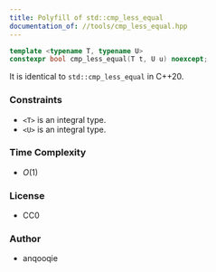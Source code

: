 ```yaml
---
title: Polyfill of std::cmp_less_equal
documentation_of: //tools/cmp_less_equal.hpp
---
```


```cpp
template <typename T, typename U>
constexpr bool cmp_less_equal(T t, U u) noexcept;
```

It is identical to `std::cmp_less_equal` in C++20.

### Constraints
- `<T>` is an integral type.
- `<U>` is an integral type.

### Time Complexity
- $O(1)$

### License
- CC0

### Author
- anqooqie
